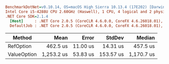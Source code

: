 ``` ini

BenchmarkDotNet=v0.10.14, OS=macOS High Sierra 10.13.4 (17E202) [Darwin 17.5.0]
Intel Core i5-4288U CPU 2.60GHz (Haswell), 1 CPU, 4 logical and 2 physical cores
.NET Core SDK=2.1.4
  [Host]     : .NET Core 2.0.5 (CoreCLR 4.6.0.0, CoreFX 4.6.26018.01), 64bit RyuJIT DEBUG
  DefaultJob : .NET Core 2.0.5 (CoreCLR 4.6.0.0, CoreFX 4.6.26018.01), 64bit RyuJIT


```
|      Method |       Mean |    Error |    StdDev |     Median |
|------------ |-----------:|---------:|----------:|-----------:|
|   RefOption |   462.5 us | 11.00 us |  14.31 us |   457.5 us |
| ValueOption | 1,253.2 us | 53.83 us | 153.57 us | 1,170.7 us |
